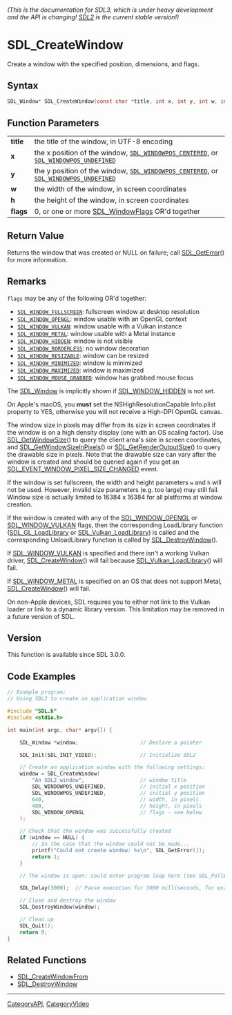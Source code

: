 ###### (This is the documentation for SDL3, which is under heavy development and the API is changing! [SDL2](https://wiki.libsdl.org/SDL2/) is the current stable version!)
# SDL_CreateWindow

Create a window with the specified position, dimensions, and flags.

## Syntax

```c
SDL_Window* SDL_CreateWindow(const char *title, int x, int y, int w, int h, Uint32 flags);

```

## Function Parameters

|               |                                                                                                                                           |
| ------------- | ----------------------------------------------------------------------------------------------------------------------------------------- |
| **title**     | the title of the window, in UTF-8 encoding                                                                                                |
| **x**         | the x position of the window, [`SDL_WINDOWPOS_CENTERED`](SDL_WINDOWPOS_CENTERED), or [`SDL_WINDOWPOS_UNDEFINED`](SDL_WINDOWPOS_UNDEFINED) |
| **y**         | the y position of the window, [`SDL_WINDOWPOS_CENTERED`](SDL_WINDOWPOS_CENTERED), or [`SDL_WINDOWPOS_UNDEFINED`](SDL_WINDOWPOS_UNDEFINED) |
| **w**         | the width of the window, in screen coordinates                                                                                            |
| **h**         | the height of the window, in screen coordinates                                                                                           |
| **flags**     | 0, or one or more [SDL_WindowFlags](SDL_WindowFlags) OR'd together                                                                        |

## Return Value

Returns the window that was created or NULL on failure; call
[SDL_GetError](SDL_GetError)() for more information.

## Remarks

`flags` may be any of the following OR'd together:

- [`SDL_WINDOW_FULLSCREEN`](SDL_WINDOW_FULLSCREEN): fullscreen window at
  desktop resolution
- [`SDL_WINDOW_OPENGL`](SDL_WINDOW_OPENGL): window usable with an OpenGL
  context
- [`SDL_WINDOW_VULKAN`](SDL_WINDOW_VULKAN): window usable with a Vulkan
  instance
- [`SDL_WINDOW_METAL`](SDL_WINDOW_METAL): window usable with a Metal
  instance
- [`SDL_WINDOW_HIDDEN`](SDL_WINDOW_HIDDEN): window is not visible
- [`SDL_WINDOW_BORDERLESS`](SDL_WINDOW_BORDERLESS): no window decoration
- [`SDL_WINDOW_RESIZABLE`](SDL_WINDOW_RESIZABLE): window can be resized
- [`SDL_WINDOW_MINIMIZED`](SDL_WINDOW_MINIMIZED): window is minimized
- [`SDL_WINDOW_MAXIMIZED`](SDL_WINDOW_MAXIMIZED): window is maximized
- [`SDL_WINDOW_MOUSE_GRABBED`](SDL_WINDOW_MOUSE_GRABBED): window has
  grabbed mouse focus

The [SDL_Window](SDL_Window) is implicitly shown if
[SDL_WINDOW_HIDDEN](SDL_WINDOW_HIDDEN) is not set.

On Apple's macOS, you **must** set the NSHighResolutionCapable Info.plist
property to YES, otherwise you will not receive a High-DPI OpenGL canvas.

The window size in pixels may differ from its size in screen coordinates if
the window is on a high density display (one with an OS scaling factor).
Use [SDL_GetWindowSize](SDL_GetWindowSize)() to query the client area's
size in screen coordinates, and
[SDL_GetWindowSizeInPixels](SDL_GetWindowSizeInPixels)() or
[SDL_GetRenderOutputSize](SDL_GetRenderOutputSize)() to query the drawable
size in pixels. Note that the drawable size can vary after the window is
created and should be queried again if you get an
[SDL_EVENT_WINDOW_PIXEL_SIZE_CHANGED](SDL_EVENT_WINDOW_PIXEL_SIZE_CHANGED)
event.

If the window is set fullscreen, the width and height parameters `w` and
`h` will not be used. However, invalid size parameters (e.g. too large) may
still fail. Window size is actually limited to 16384 x 16384 for all
platforms at window creation.

If the window is created with any of the
[SDL_WINDOW_OPENGL](SDL_WINDOW_OPENGL) or
[SDL_WINDOW_VULKAN](SDL_WINDOW_VULKAN) flags, then the corresponding
LoadLibrary function ([SDL_GL_LoadLibrary](SDL_GL_LoadLibrary) or
[SDL_Vulkan_LoadLibrary](SDL_Vulkan_LoadLibrary)) is called and the
corresponding UnloadLibrary function is called by
[SDL_DestroyWindow](SDL_DestroyWindow)().

If [SDL_WINDOW_VULKAN](SDL_WINDOW_VULKAN) is specified and there isn't a
working Vulkan driver, [SDL_CreateWindow](SDL_CreateWindow)() will fail
because [SDL_Vulkan_LoadLibrary](SDL_Vulkan_LoadLibrary)() will fail.

If [SDL_WINDOW_METAL](SDL_WINDOW_METAL) is specified on an OS that does not
support Metal, [SDL_CreateWindow](SDL_CreateWindow)() will fail.

On non-Apple devices, SDL requires you to either not link to the Vulkan
loader or link to a dynamic library version. This limitation may be removed
in a future version of SDL.

## Version

This function is available since SDL 3.0.0.

## Code Examples

```c++
// Example program:
// Using SDL2 to create an application window

#include "SDL.h"
#include <stdio.h>

int main(int argc, char* argv[]) {

    SDL_Window *window;                    // Declare a pointer

    SDL_Init(SDL_INIT_VIDEO);              // Initialize SDL2

    // Create an application window with the following settings:
    window = SDL_CreateWindow(
        "An SDL2 window",                  // window title
        SDL_WINDOWPOS_UNDEFINED,           // initial x position
        SDL_WINDOWPOS_UNDEFINED,           // initial y position
        640,                               // width, in pixels
        480,                               // height, in pixels
        SDL_WINDOW_OPENGL                  // flags - see below
    );

    // Check that the window was successfully created
    if (window == NULL) {
        // In the case that the window could not be made...
        printf("Could not create window: %s\n", SDL_GetError());
        return 1;
    }

    // The window is open: could enter program loop here (see SDL_PollEvent())

    SDL_Delay(3000);  // Pause execution for 3000 milliseconds, for example

    // Close and destroy the window
    SDL_DestroyWindow(window);

    // Clean up
    SDL_Quit();
    return 0;
}

```

## Related Functions

* [SDL_CreateWindowFrom](SDL_CreateWindowFrom)
* [SDL_DestroyWindow](SDL_DestroyWindow)

----
[CategoryAPI](CategoryAPI), [CategoryVideo](CategoryVideo)


